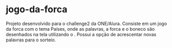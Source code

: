 # jogo-da-forca
Projeto desenvolvido para o challenge2 da ONE/Alura.
Consiste em um jogo da forca com o tema Países, onde as palavras, a forca e o boneco são desenhados na tela utilizando o <canvas>.
Possui a opção de acrescentar novas palavras para o sorteio.
